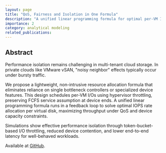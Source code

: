 ```yaml
---
layout: page
title: "QoS, Fairness and Isolation in One Formula"
description: "A unified linear programming formula for optimal per-VM IOPS allocation under QoS and device constraints." 
importance: 2
category: analytical modeling
related_publications: 
---
```


## Abstract
Performance isolation remains challenging in multi-tenant cloud storage. In private clouds like VMware vSAN, "noisy neighbor" effects typically occur under bursty traffic.

We propose a lightweight, non-intrusive resource allocation formula that eliminates reliance on single bottleneck controllers or specialized device features. This design schedules per-VM I/Os using hypervisor throttling, preserving FCFS service assumption at device ends. A unified linear programming formula runs in a feedback loop to solve optimal IOPS rate allocation per virtual disk, maximizing throughput under QoS and device capacity constraints.

Simulations show effective performance isolation through token-bucket-based I/O throttling, reduced device contention, and lower end-to-end latency for well-behaved workloads.

Available at [GitHub](https://github.com/Effygal/vm-qos).

